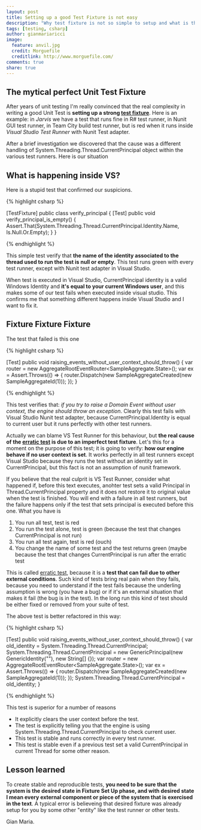 ```yaml
---
layout: post
title: Setting up a good Test Fixture is not easy
description: "Why test fixture is not so simple to setup and what is the risk of having a test based on an imperfect setup"
tags: [testing, csharp]
author: gianmariaricci
image:
  feature: anvil.jpg
  credit: Morguefile
  creditlink: http://www.morguefile.com/
comments: true
share: true
---
```


## The mytical perfect Unit Test Fixture

After years of unit testing I'm really convinced that the real complexity in writing a good Unit Test is **setting up a strong [test fixture](http://xunitpatterns.com/test%20fixture%20-%20xUnit.html)**. Here is an example: in *Jarvis* we have a test that runs fine in R# test runner, in Nunit GUI test runner, in Team City build test runner, but is red when it runs inside *Visual Studio Test Runner* with Nunit Test adapter.

After a brief investigation we discovered that the cause was a different handling of System.Threading.Thread.CurrentPrincipal object within the various test runners. Here is our situation

## What is happening inside VS?

Here is a stupid test that confirmed our suspicions.

{% highlight csharp %}

[TestFixture]
public class verify_principal
{
    [Test]
    public void verify_principal_is_empty()
    {
        Assert.That(System.Threading.Thread.CurrentPrincipal.Identity.Name, Is.Null.Or.Empty);
    }
}

{% endhighlight %}

This simple test verify that **the name of the identity associated to the thread used to run the test is null or empty**. This test runs green with every test runner, except with Nunit test adapter in Visual Studio. 

When test is executed in Visual Studio, CurrentPrincipal identity is a valid Windows Identity and **it's equal to your current Windows user**, and this makes some of our test fails when executed inside visual studio. This confirms me that something different happens inside Visual Studio and I want to fix it.

## Fixture Fixture Fixture

The test that failed is this one

{% highlight csharp %}

[Test]
public void raising_events_without_user_context_should_throw()
{
	var router = new AggregateRootEventRouter<SampleAggregate.State>();
	var ex = Assert.Throws<InvalidPrincipalException>(() =>
		{
			router.Dispatch(new SampleAggregateCreated(new SampleAggregateId(1)));
		});
}

{% endhighlight %}

This test verifies that: *if you try to raise a Domain Event without user context, the engine should throw an exception*. Clearly this test fails with Visual Studio Nunit test adapter, because CurrentPrincipal.Identity is equal to current user but it runs perfectly with other test runners.

Actually we can blame VS Test Runner for this behaviour, but **the real cause of the [erratic test](http://xunitpatterns.com/Erratic%20Test.html) is due to an imperfect test fixture**. Let's this for a moment on the purpose of this test; it is going to verify: **how our engine behave if no user context is set**. It works perfectly in all test runners except Visual Studio because they runs the test without an identity set in CurrentPrincipal, but this fact is not an assumption of nunit framework.

If you believe that the real culprit is VS Test Runner, consider what happened if, before this text executes, anohter test sets a valid Principal in Thread.CurrentPrincipal property and it does not restore it to original value when the test is finished. You will end with a failure in all test runners, but the failure  happens only if the test that sets principal is executed before this one. What you have is

1. You run all test, test is red
2. You run the test alone, test is green (because the test that changes CurrentPrincipal is not run)
3. You run all test again, test is red (ouch)
4. You change the name of some test and the test returns green (maybe because the test that changes CurrentPrincipal is run after the erratic test

This is called [erratic test](http://xunitpatterns.com/Erratic%20Test.html), because it is a **test that can fail due to other external conditions**. Such kind of tests bring real pain when they fails, because you need to understand if the test fails because the underling assumption is wrong (you have a bug) or if it's an external situation that makes it fail (the bug is in the test). In the long run this kind of test should be either fixed or removed from your suite of test.

The above test is better refactored in this way:

{% highlight csharp %}

[Test]
public void raising_events_without_user_context_should_throw()
{
    var old_identity = System.Threading.Thread.CurrentPrincipal;
    System.Threading.Thread.CurrentPrincipal = new GenericPrincipal(new GenericIdentity(""), new String[] {});
	var router = new AggregateRootEventRouter<SampleAggregate.State>();
	var ex = Assert.Throws<InvalidPrincipalException>(() =>
		{
			router.Dispatch(new SampleAggregateCreated(new SampleAggregateId(1)));
		});
    System.Threading.Thread.CurrentPrincipal = old_identity;
}

{% endhighlight %}

This test is superior for a number of reasons

- It explicitly clears the user context before the test.
- The test is explicitly telling you that the engine is using System.Threading.Thread.CurrentPrincipal to check current user.
- This test is stable and runs correctly in every test runner.
- This test is stable even if a previous test set a valid CurrentPrincipal in current Thread for some other reason.

## Lesson learned

To create stable and reproducible tests, **you need to be sure that the system is the desired state in Fixture Set Up phase, and with desired state I mean every external component or piece of the system that is exercised in the text**. A typical error is believeing that desired fixture was already setup for you by some other "entity" like the test runner or other tests.

Gian Maria.
